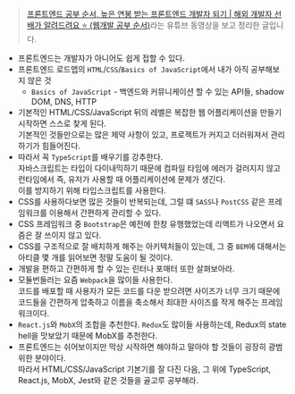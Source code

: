 > [프론트엔드 공부 순서, 높은 연봉 받는 프론트엔드 개발자 되기 | 해외 개발자 선배가 알려드려요 ⭐️ (웹개발 공부 순서)](https://youtu.be/NeEaTeYcFhE)라는 유튜브 동영상을 보고 정리한 글입니다.
* 프론트엔드는 개발자가 아니어도 쉽게 접할 수 있다.
* 프론트엔드 로드맵의 `HTML`/`CSS`/`Basics of JavaScript`에서 내가 아직 공부해보지 않은 것
  -  `Basics of JavaScript` - 백엔드와 커뮤니케이션 할 수 있는 API들, shadow DOM, DNS, HTTP
* 기본적인 HTML/CSS/JavaScript 뒤의 레벨은 복잡한 웹 어플리케이션을 만들기 시작하면 스스로 찾게 된다.
    <br/>기본적인 것들만으로는 많은 제약 사항이 있고, 프로젝트가 커지고 더러워져서 관리하기가 힘들어진다.
* 따라서 꼭 `TypeScript`를 배우기를 강추한다.
    <br/>자바스크립트는 타입이 다이내믹하기 때문에 컴파일 타임에 에러가 걸러지지 않고 런타임에서 즉, 유저가 사용할 때 어플리케이션에 문제가 생긴다.
    <br/>이를 방지하기 위해 타입스크립트를 사용한다.
* CSS를 사용하다보면 많은 것들이 반복되는데, 그럴 떄 `SASS`나 `PostCSS` 같은 프레임워크를 이용해서 간편하게 관리할 수 있다.
* CSS 프레임워크 중 `Bootstrap`은 예전에 한창 유행했었는데 리액트가 나오면서 요즘은 잘 쓰이지 않고 있다.
* CSS를 구조적으로 잘 배치하게 해주는 아키텍처들이 있는데, 그 중 `BEM`에 대해서는 아티클 몇 개를 읽어보면 정말 도움이 될 것이다.
* 개발을 편하고 간편하게 할 수 있는 린터나 포매터 또한 살펴보아라.
* 모듈번들러는 요즘 `Webpack`을 많이들 사용한다.
    <br/>코드를 배포할 때 사용자가 모든 코드를 다운 받으려면 사이즈가 너무 크기 때문에 코드들을 간편하게 압축하고 이름을 축소해서 최대한 사이즈를 작게 해주는 프레임워크이다.
* `React.js`와 `MobX`의 조합을 추천한다. `Redux`도 많이들 사용하는데, Redux의 state hell을 맛보았기 때문에 MobX를 추천한다.
* 프론트엔드는 쉬어보이지만 막상 시작하면 해야하고 말아야 할 것들이 굉장히 광범위한 분야이다.
    <br/>따라서 HTML/CSS/JavaScript 기본기를 잘 다진 다음, 그 위에 TypeScript, React.js, MobX, Jest와 같은 것들을 골고루 공부해라.
